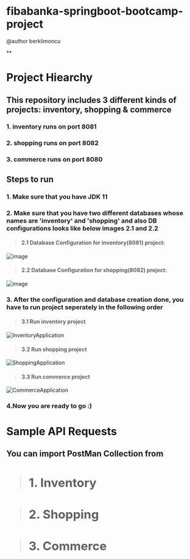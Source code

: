 # fibabanka-springboot-bootcamp-project
@author berklimoncu

**<h1>Project Hiearchy</h1>
<h2>This repository includes 3 different kinds of projects: inventory, shopping & commerce </h2>
<h3 style=₺> 1. inventory runs on port 8081</h3>
<h3> 2. shopping runs on port 8082</h3>
<h3> 3. commerce runs on port 8080</h3>

<h2> Steps to run </h2>

<h3> 1. Make sure that you have JDK 11 </h3>
<h3> 2. Make sure that you have two different databases whose names are 'inventory' and 'shopping' and also DB configurations looks like below images 2.1 and 2.2</h3>

><h4>2.1 Database Configuration for inventory(8081) project:
</h4>

![image](https://user-images.githubusercontent.com/76854271/201101128-d5ca3eaf-6958-4004-8347-52e5003a55cc.png)


><h4>2.2 Database Configuration for shopping(8082) project:
</h4>

![image](https://user-images.githubusercontent.com/76854271/201099289-83461ff0-bace-4988-8cb6-14b5686b8612.png) 


<h3> 3. After the configuration and database creation done, you have to run project seperately in the following order </h3>

><h4> 3.1 Run inventory project </h4>
![InventoryApplication](https://user-images.githubusercontent.com/76854271/201102296-97d81e5c-33a4-444d-a8e0-83b314dd2211.jpg)


><h4> 3.2 Run shopping project </h4>
![ShoppingApplication](https://user-images.githubusercontent.com/76854271/201102781-18e8c803-c534-42d1-8d16-ee74b5912171.jpg)

><h4> 3.3 Run commerce project </h4>
![CommerceApplication](https://user-images.githubusercontent.com/76854271/201103119-fd99caf5-a095-455a-8578-ab252df7c93f.jpg)

 
 <h3> 4.Now you are ready to go :) </h3>
 
 <h1> Sample API Requests </h1>
 
 <h2> You can import PostMan Collection from 
 
 ><h2> 1. Inventory </h2>
 
 ><h2> 2. Shopping </h2>

 ><h2> 3. Commerce </h2>



